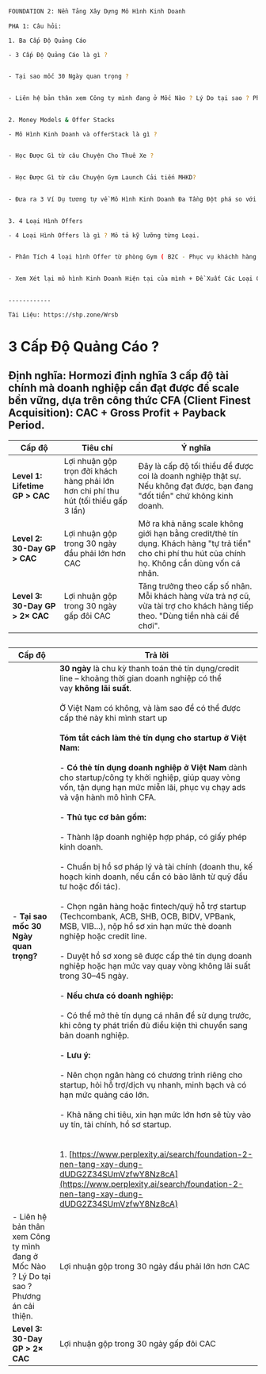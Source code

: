 ```bash
FOUNDATION 2: Nền Tảng Xây Dựng Mô Hình Kinh Doanh  
  
PHA 1: Câu hỏi:  

1. Ba Cấp Độ Quảng Cáo

- 3 Cấp Độ Quảng Cáo là gì ?
    

- Tại sao mốc 30 Ngày quan trọng ?
    

- Liên hệ bản thân xem Công ty mình đang ở Mốc Nào ? Lý Do tại sao ? Phương án cải thiện.
    

2. Money Models & Offer Stacks

- Mô Hình Kinh Doanh và offerStack là gì ?
    

- Học Được Gì từ câu Chuyện Cho Thuê Xe ?
    

- Học Được Gì từ câu Chuyện Gym Launch Cải tiến MHKD?
    

- Đưa ra 3 Ví Dụ tương tự về Mô Hình Kinh Doanh Đa Tầng Đột phá so với mô hình thông thường.
    

3. 4 Loại Hình Offers

- 4 Loại Hình Offers là gì ? Mô tả kỹ lưỡng từng Loại.
    

- Phân Tích 4 loại hình Offer từ phòng Gym ( B2C - Phục vụ kháchh hàng tập Gym ) và Gym Launch ( B2B - Huấn luyện chủ phòng Gym ). Bạn Học được gì ? Ứng Dụng được gì cho trường hợp của mình ?
    

- Xem Xét lại mô hình Kinh Doanh Hiện tại của mình + Đề Xuất Các Loại Offer có thể xây dựng trong tương lai để có đầy đủ 4 Loại offer.
    

------------

Tài Liệu: https://shp.zone/Wrsb
```


# **3 Cấp Độ Quảng Cáo ?**



## Định nghĩa: Hormozi định nghĩa 3 cấp độ tài chính mà doanh nghiệp cần đạt được để scale bền vững, dựa trên công thức **CFA (Client Finest Acquisition)**: CAC + Gross Profit + Payback Period.

| **Cấp độ**                      | **Tiêu chí**                                                                         | **Ý nghĩa**                                                                                                                                          |
| ------------------------------- | ------------------------------------------------------------------------------------ | ---------------------------------------------------------------------------------------------------------------------------------------------------- |
| **Level 1: Lifetime GP > CAC**  | Lợi nhuận gộp trọn đời khách hàng phải lớn hơn chi phí thu hút (tối thiểu gấp 3 lần) | Đây là cấp độ tối thiểu để được coi là doanh nghiệp thật sự. Nếu không đạt được, bạn đang "đốt tiền" chứ không kinh doanh.                           |
| **Level 2: 30-Day GP > CAC**    | Lợi nhuận gộp trong 30 ngày đầu phải lớn hơn CAC                                     | Mở ra khả năng scale không giới hạn bằng credit/thẻ tín dụng. Khách hàng "tự trả tiền" cho chi phí thu hút của chính họ. Không cần dùng vốn cá nhân. |
| **Level 3: 30-Day GP > 2× CAC** | Lợi nhuận gộp trong 30 ngày gấp đôi CAC                                              | Tăng trưởng theo cấp số nhân. Mỗi khách hàng vừa trả nợ cũ, vừa tài trợ cho khách hàng tiếp theo. "Dùng tiền nhà cái để chơi".                       |

## 

| **Cấp độ**                                                                                | Trả lời                                                                                                                                                                                                                                                                                                                                                                                                                                                                                                                                                                                                                                                                                                                                                                                                                                                                                                                                                                                                                                                                                                                                                                                                                                                                                                                                                                                                                                                                                                                                                                                                                                                                                                                               |
| ----------------------------------------------------------------------------------------- | ------------------------------------------------------------------------------------------------------------------------------------------------------------------------------------------------------------------------------------------------------------------------------------------------------------------------------------------------------------------------------------------------------------------------------------------------------------------------------------------------------------------------------------------------------------------------------------------------------------------------------------------------------------------------------------------------------------------------------------------------------------------------------------------------------------------------------------------------------------------------------------------------------------------------------------------------------------------------------------------------------------------------------------------------------------------------------------------------------------------------------------------------------------------------------------------------------------------------------------------------------------------------------------------------------------------------------------------------------------------------------------------------------------------------------------------------------------------------------------------------------------------------------------------------------------------------------------------------------------------------------------------------------------------------------------------------------------------------------------- |
| - **Tại sao mốc 30 Ngày quan trọng?**                                                     | **30 ngày** là chu kỳ thanh toán thẻ tín dụng/credit line – khoảng thời gian doanh nghiệp có thể vay **không lãi suất**.<br><br>Ở Việt Nam có không, và làm sao để có thể được cấp thẻ này khi mình start up<br><br>**Tóm tắt cách làm thẻ tín dụng cho startup ở Việt Nam:**<br><br>- **Có thẻ tín dụng doanh nghiệp ở Việt Nam** dành cho startup/công ty khởi nghiệp, giúp quay vòng vốn, tận dụng hạn mức miễn lãi, phục vụ chạy ads và vận hành mô hình CFA.<br>    <br>- **Thủ tục cơ bản gồm:**<br>    <br>    - Thành lập doanh nghiệp hợp pháp, có giấy phép kinh doanh.<br>        <br>    - Chuẩn bị hồ sơ pháp lý và tài chính (doanh thu, kế hoạch kinh doanh, nếu cần có bảo lãnh từ quỹ đầu tư hoặc đối tác).<br>        <br>    - Chọn ngân hàng hoặc fintech/quỹ hỗ trợ startup (Techcombank, ACB, SHB, OCB, BIDV, VPBank, MSB, VIB...), nộp hồ sơ xin hạn mức thẻ doanh nghiệp hoặc credit line.<br>        <br>    - Duyệt hồ sơ xong sẽ được cấp thẻ tín dụng doanh nghiệp hoặc hạn mức vay quay vòng không lãi suất trong 30–45 ngày.<br>        <br>- **Nếu chưa có doanh nghiệp:**<br>    <br>    - Có thể mở thẻ tín dụng cá nhân để sử dụng trước, khi công ty phát triển đủ điều kiện thì chuyển sang bản doanh nghiệp.<br>        <br>- **Lưu ý:**<br>    <br>    - Nên chọn ngân hàng có chương trình riêng cho startup, hỏi hỗ trợ/dịch vụ nhanh, minh bạch và có hạn mức quảng cáo lớn.<br>        <br>    - Khả năng chi tiêu, xin hạn mức lớn hơn sẽ tùy vào uy tín, tài chính, hồ sơ startup.<br>        <br><br>1. [https://www.perplexity.ai/search/foundation-2-nen-tang-xay-dung-dUDG2Z34SUmVzfwY8Nz8cA](https://www.perplexity.ai/search/foundation-2-nen-tang-xay-dung-dUDG2Z34SUmVzfwY8Nz8cA) |
| - Liên hệ bản thân xem Công ty mình đang ở Mốc Nào ? Lý Do tại sao ? Phương án cải thiện. | Lợi nhuận gộp trong 30 ngày đầu phải lớn hơn CAC                                                                                                                                                                                                                                                                                                                                                                                                                                                                                                                                                                                                                                                                                                                                                                                                                                                                                                                                                                                                                                                                                                                                                                                                                                                                                                                                                                                                                                                                                                                                                                                                                                                                                      |
| **Level 3: 30-Day GP > 2× CAC**                                                           | Lợi nhuận gộp trong 30 ngày gấp đôi CAC                                                                                                                                                                                                                                                                                                                                                                                                                                                                                                                                                                                                                                                                                                                                                                                                                                                                                                                                                                                                                                                                                                                                                                                                                                                                                                                                                                                                                                                                                                                                                                                                                                                                                               |